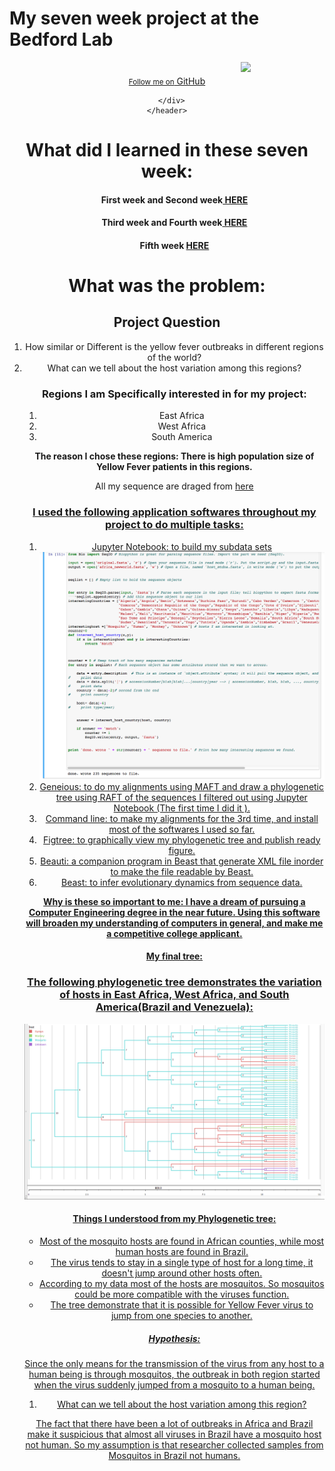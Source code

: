 

<html>
<body>
 <h1>My seven week project at the Bedford Lab</h1>
 <div>
 <header>
        <MARQUEE><img src= "https://microbewiki.kenyon.edu/images/thumb/2/25/YF_Virion.jpg/300px-YF_Virion.jpg"></MARQUEE>
        <a href="https://github.com/ebaberga" class="button"><small>Follow me on</small> GitHub</a>
      
      </div>
    </header>
<h1><b>What did I learned in these seven week:</b></h1>
<ol>
<h4> First week and Second week<a href= ""> HERE</a></h4>
<h4>Third week and Fourth week<a href= ""> HERE</a></h4>
<h4>Fifth week <a href= ""> HERE</a></h4>
</ol>
<h1>What was the problem:</h1>
<h2>Project Question </h3>
<ol>
<li>How similar or Different is the yellow fever outbreaks in different regions of the world?</li>
<li>What can we tell about the host variation among this regions?</li>
<h3>Regions I am Specifically interested in for my project:</h2>
<ol>
<li>East Africa </li>
<li>West Africa </li>
<li>South America </li>
</ol>
<P><b>The reason I chose these regions: There is high population size of Yellow Fever patients in this regions.</b></p>
<p>All my sequence are draged from <a href="http://www.viprbrc.org/brc/vipr_genome_search.spg?method=SubmitForm&blockId=2713&decorator=flavi"</a> here </p>
<h3>I used the following application softwares throughout my project to do multiple tasks:</h3>
<ol>
<li> Jupyter Notebook: to build my subdata sets <img src="dataset.png"> </li>
<li> Geneious: to do my alignments using MAFT and draw a phylogenetic tree using RAFT of the sequences I filtered out using Jupyter Notebook (The first time I did it ).</li>
<li>Command line: to make my alignments for the 3rd time, and install most of the softwares I used so far.</li>
<li>Figtree: to graphically view my phylogenetic tree and publish ready figure.</li>
<li>Beauti: a companion program in Beast that generate XML file inorder to make the file readable by Beast. </li>
<li>Beast: to infer evolutionary dynamics from sequence data.</li>
</ol>
<p><b>Why is these so important to me: I have a dream of pursuing a Computer Engineering degree in the near future. Using this software will broaden my understanding of computers in general, and make me a competitive college applicant.</b></p>
<h4>My final tree: </h4>
<h3>The following phylogenetic tree demonstrates the variation of hosts in East Africa, West Africa, and South America(Brazil and Venezuela):</h3>
<img src="tree.jpg" >
<h4>Things I understood from my Phylogenetic tree:</h4>
<ul>
<li>Most of the mosquito hosts are found in African counties, while most human hosts are found in Brazil.</li>
<li>The virus tends to stay in a single type of host for a long time, it doesn't jump around other hosts often. </li>
<li>According to my data most of the hosts are mosquitos. So mosquitos could be more compatible with the viruses function.</li>
<li>The tree demonstrate that it is possible for Yellow Fever virus to jump from one species to another.</li>
</ul>
<h5>Hypothesis:</h5>
<p>Since the only means for the transmission of the virus from any host to a human being is through mosquitos, the outbreak in both region started when the virus suddenly jumped from a mosquito to a human being.</p>
<ol>
<li>What can we tell about the host variation among this region?</li>
</ol>
<p>The fact that there have been a lot of outbreaks in Africa and Brazil make it suspicious  that almost all viruses in Brazil have a mosquito host not human. So my assumption is that researcher collected samples from Mosquitos in Brazil not humans.</p></body>
</html>

